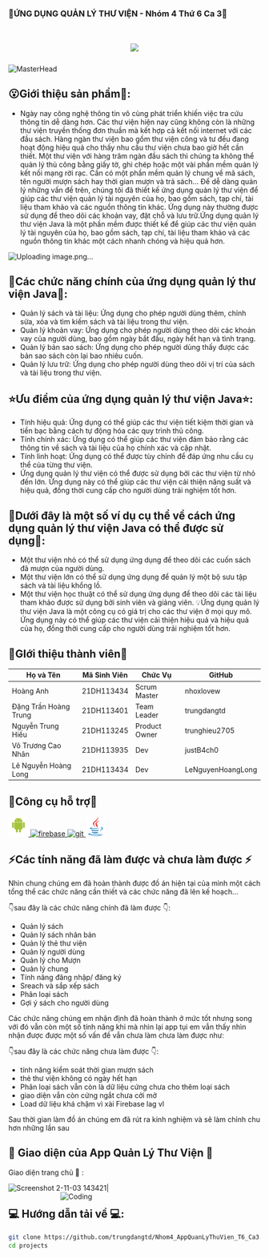 ### 📘ỨNG DỤNG QUẢN LÝ THƯ VIỆN - Nhóm 4 Thứ 6 Ca 3📖
<h1 align="center">
    <img src="https://readme-typing-svg.herokuapp.com/?font=Righteous&size=35&center=true&vCenter=true&width=500&height=70&duration=4000&lines=Xin+Chào+Mọi+Người!+👋;📘+Đến+Với+App+Quản+Lý+Thư+Viện!+📖"/>
</h1>

![MasterHead](https://firebasestorage.googleapis.com/v0/b/flexi-coding.appspot.com/o/dempgi7-520f8d5f-63d4-4453-8822-dbc149ae27f8.gif?alt=media&token=91c0c7b2-93c3-4029-b011-1a8703c5730d)

## 😮Giới thiệu sản phẩm🐠:

- Ngày nay công nghệ thông tin vô cùng phát triển khiến việc tra cứu thông tin dễ dàng hơn. Các thư viện hiện nay cũng không còn là những thư viện truyền thống đơn thuần mà kết hợp cả kết nối internet với các đầu sách. Hàng ngàn thư viện bao gồm thư viện công và tư đều đang hoạt động hiệu quả cho thấy nhu cầu thư viện chưa bao giờ hết cần thiết. Một thư viện với hàng trăm ngàn đầu sách thì chúng ta không thể quản lý thủ công bằng giấy tờ, ghi chép hoặc một vài phần mềm quản lý kết nối mạng rời rạc. Cần có một phần mềm quản lý chung về mã sách, tên người mượn sách hay thời gian mượn và trả sách… Để dễ dàng quản lý những vấn đề trên, chúng tôi đã thiết kế ứng dụng quản lý thư viện để giúp các thư viện quản lý tài nguyên của họ, bao gồm sách, tạp chí, tài liệu tham khảo và các nguồn thông tin khác. Ứng dụng này thường được sử dụng để theo dõi các khoản vay, đặt chỗ và lưu trữ.Ứng dụng quản lý thư viện Java là một phần mềm được thiết kế để giúp các thư viện quản lý tài nguyên của họ, bao gồm sách, tạp chí, tài liệu tham khảo và các nguồn thông tin khác một cách nhanh chóng và hiệu quả hơn.
  
 ![Uploading image.png…](https://images2.alphacoders.com/261/26102.jpg)


## 🤖Các chức năng chính của ứng dụng quản lý thư viện Java🤖:
- Quản lý sách và tài liệu: Ứng dụng cho phép người dùng thêm, chỉnh sửa, xóa và tìm kiếm sách và tài liệu trong thư viện.
- Quản lý khoản vay: Ứng dụng cho phép người dùng theo dõi các khoản vay của người dùng, bao gồm ngày bắt đầu, ngày hết hạn và tình trạng.
- Quản lý bản sao sách: Ứng dụng cho phép người dùng thấy được các bản sao sách còn lại bao nhiêu cuốn.
- Quản lý lưu trữ: Ứng dụng cho phép người dùng theo dõi vị trí của sách và tài liệu trong thư viện.

## ⭐Ưu điểm của ứng dụng quản lý thư viện Java⭐:
- Tính hiệu quả: Ứng dụng có thể giúp các thư viện tiết kiệm thời gian và tiền bạc bằng cách tự động hóa các quy trình thủ công.
- Tính chính xác: Ứng dụng có thể giúp các thư viện đảm bảo rằng các thông tin về sách và tài liệu của họ chính xác và cập nhật.
- Tính linh hoạt: Ứng dụng có thể được tùy chỉnh để đáp ứng nhu cầu cụ thể của từng thư viện.
- Ứng dụng quản lý thư viện có thể được sử dụng bởi các thư viện từ nhỏ đến lớn. Ứng dụng này có thể giúp các thư viện cải thiện năng suất và hiệu quả, đồng thời cung cấp cho người dùng trải nghiệm tốt hơn.

## 🔻Dưới đây là một số ví dụ cụ thể về cách ứng dụng quản lý thư viện Java có thể được sử dụng🔻:

- Một thư viện nhỏ có thể sử dụng ứng dụng để theo dõi các cuốn sách đã mượn của người dùng.
- Một thư viện lớn có thể sử dụng ứng dụng để quản lý một bộ sưu tập sách và tài liệu khổng lồ.
- Một thư viện học thuật có thể sử dụng ứng dụng để theo dõi các tài liệu tham khảo được sử dụng bởi sinh viên và giảng viên.
💡Ứng dụng quản lý thư viện Java là một công cụ có giá trị cho các thư viện ở mọi quy mô. Ứng dụng này có thể giúp các thư viện cải thiện hiệu quả và hiệu quả của họ, đồng thời cung cấp cho người dùng trải nghiệm tốt hơn.

## 🧔GIới thiệu thành viên🧔
| Họ và Tên        | Mã Sinh Viên | Chức Vụ | GitHub |
| ---------------- | ------------ | ------------ | ------------ |
| Hoàng Anh        | 21DH113434   | Scrum Master| nhoxlovew |
| Đặng Trần Hoàng Trung  | 21DH113401   | Team Leader| trungdangtd |
| Nguyễn Trung Hiếu      | 21DH113245   | Product Owner| trunghieu2705 |
| Võ Trương Cao Nhân     | 21DH113935   | Dev| justB4ch0 |
| Lê Nguyễn Hoàng Long   | 21DH113434   | Dev| LeNguyenHoangLong |
## 🔧Công cụ hỗ trợ🔨

<p align="left"> <a href="https://developer.android.com" target="_blank" rel="noreferrer"> <img src="https://raw.githubusercontent.com/devicons/devicon/master/icons/android/android-original-wordmark.svg" alt="android" width="40" height="40"/> </a> <a href="https://firebase.google.com/" target="_blank" rel="noreferrer"> <img src="https://www.vectorlogo.zone/logos/firebase/firebase-icon.svg" alt="firebase" width="40" height="40"/> </a> <a href="https://git-scm.com/" target="_blank" rel="noreferrer"> <img src="https://www.vectorlogo.zone/logos/git-scm/git-scm-icon.svg" alt="git" width="40" height="40"/> </a> <a href="https://www.java.com" target="_blank" rel="noreferrer"> <img src="https://raw.githubusercontent.com/devicons/devicon/master/icons/java/java-original.svg" alt="java" width="40" height="40"/> </a> </p>

## ⚡Các tính năng đã làm được và chưa làm được ⚡
Nhìn chung chúng em đã hoàn thành được đồ án hiện tại của mình một cách tổng thể các chức năng cần thiết và các chức năng đã lên kế hoạch...

👇sau đây là các chức năng chính đã làm được 👇:
- Quản lý sách
- Quản lý sách nhân bản
- Quản lý thẻ thư viện
- Quản lý người dùng
- Quản lý cho Mượn
- Quản lý chung
- Tính năng đăng nhập/ đăng ký
- Sreach và sắp xếp sách
- Phân loại sách
- Gợi ý sách cho người dùng

Các chức năng chúng em nhận định đã hoàn thành ở mức tốt nhưng song với đó vẫn còn một số tính năng khi mà nhìn lại app tụi em vẫn thấy nhìn nhận được được một số vấn đề vẫn chưa làm chưa làm được như: 

👇sau đây là các chức năng chưa làm được 👇:
- tính năng kiểm soát thời gian mượn sách
- thẻ thư viện không có ngày hết hạn
- Phân loại sách vẫn còn là dữ liệu cứng chưa cho thêm loại sách
- giao diện vẫn còn cứng ngắt chưa cởi mở
- Load dữ liệu khá chậm vì xài Firebase lag vl

Sau thời gian làm đồ án chúng em đã rút ra kinh nghiệm và sẽ làm chỉnh chu hơn những lần sau
## 🏡 Giao diện của App Quản Lý Thư Viện 📗
Giao diện trang chủ 📖 :

![Screenshot 2-11-03 143421](https://github.com/trungdangtd/Nhom4_AppQuanLyThuVien_T6_Ca3/assets/125419112/917808c2-ae1d-452e-8ec1-8cb1bc6247d2)|<img align="right" alt="Coding" width="400" src="https://cdn.dribbble.com/users/1162077/screenshots/3848914/programmer.gif">



## 💻 Hướng dẫn tải về 💻:
```bash
git clone https://github.com/trungdangtd/Nhom4_AppQuanLyThuVien_T6_Ca3.git
cd projects
```
